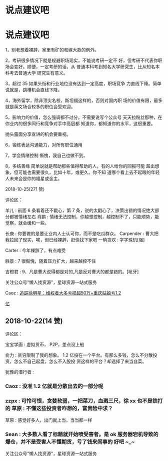 # 说点建议吧

# 说点建议吧

1，别老想着裸辞，家里有矿的和嫁大款的例外。

2，考研很多情况下就是规避职场现实，不能说考研一定不 好，但考研不代表你职场会变好。顺便，一定考研的话，从 普通本科考到知名大学研究生，比从知名本科考去普通大学 研究生有意义。

3，超过 35 如果头衔和行业地位没有达到一定高度，职场竞争 力直线下降。简单说就是，跳槽机会直线下降。

4，海外留学，除非顶尖名校，斯坦福这样的，否则对国内职 场的价值有限，最多就是英文场合较多的职位会受欢迎。

5，影响力的价值，怎么强调都不过分，不需要说写个公众号 天天拉粉丝那种，在你业内的很多同行和竞争对手中高层都 知道你，都知道你的水平，这很重要。

抛头露面分享宣讲的机会要重视。

6，锻炼表达沟通能力，对所有职位通用

7，学会情绪控制 惭愧，我自己也做不到。

8，多结善缘 简单说就是帮助那些值得帮助的人，有的人给你的回报可能 超出想象，但可能也需要很久，比如十年，或更久。你不知 道哪个看上去不起眼的年轻人未来会是你的福星或金主。

2018-10-25(271 赞)

评论区：

羊儿 : 前面 6 条看着还不戳心，第 7 条，说的太戳心了，决策出错的情况绝大部分都被情绪左右 肖鹏 : 情绪无法控制，你越想控制，越控制不了，只能顺势，能觉察，就会缓和一些。

长庚 : 你要做的是要让业内人士认可你，而不是吃瓜群众。 Carpender : 曹大把我拉回了现实，唉，但已经裸辞，赶快找下家吧 一晌贪欢 : 字字珠玑[强]

Carter : 今年裸辞了，有点难受

胜景 : 7 很惭愧，随着压力扩大，越来越控不住

吉橙君 : 9、凡是曹大说得都是对的,凡是反对曹大的都是错的。[呲牙]

关注公众号"懒人找资源"，星球资源一站式服务

Caoz : [追踪徐明星：维权者大多亏损超](https://mp.weixin.qq.com/s/YnIcSP_xRKAmITmxpfDDog)[50](https://mp.weixin.qq.com/s/YnIcSP_xRKAmITmxpfDDog)[万](https://mp.weixin.qq.com/s/YnIcSP_xRKAmITmxpfDDog)[+](https://mp.weixin.qq.com/s/YnIcSP_xRKAmITmxpfDDog)[重庆姑娘亏](https://mp.weixin.qq.com/s/YnIcSP_xRKAmITmxpfDDog)[1.2](https://mp.weixin.qq.com/s/YnIcSP_xRKAmITmxpfDDog)

[亿](https://mp.weixin.qq.com/s/YnIcSP_xRKAmITmxpfDDog)

## 2018-10-22(14 赞)

评论区：

宝宝学画 : 虚拟货币， P2P，差点没上船

俞力 : 贫穷限制了我的想象。 1.2 亿投在一个平台。有那么多钱，怎么不分散投资，怎么不自己起盘，怎么不入股投 资这样的平台？却选择了来当韭菜。

犹豫的潜行者 :

### Caoz : 没准 1.2 亿就是分散出去的一部分呢

### zzpx : 可怜可恨，贪婪软弱，一把菜刀，血溅三尺，徐 xx 也不是铁打的 草原 : 不懂这些投资者咋想的，富贵险中求？

草原 : 感觉好多人，出门就上当，当当都一样

### Sean : 大多数人看了标题就开始喷受害者。是 ok 服务器宕机导致的爆仓，并不是受害人不懂期货，亏了钱来闹事的 好吧 ~_~

关注公众号"懒人找资源"，星球资源一站式服务
